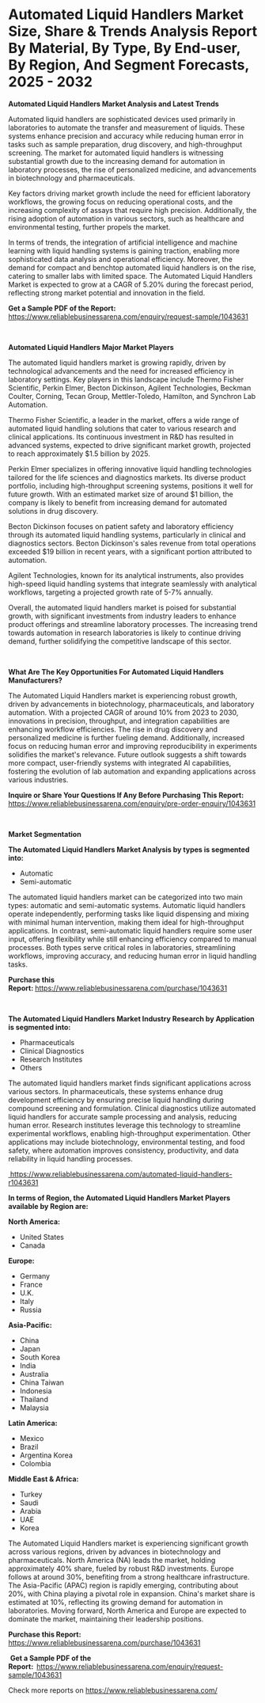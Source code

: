 <p><h1>Automated Liquid Handlers Market Size, Share & Trends Analysis Report By Material, By Type, By End-user, By Region, And Segment Forecasts, 2025 - 2032</h1></p><p><strong>Automated Liquid Handlers Market Analysis and Latest Trends</strong></p>
<p><p>Automated liquid handlers are sophisticated devices used primarily in laboratories to automate the transfer and measurement of liquids. These systems enhance precision and accuracy while reducing human error in tasks such as sample preparation, drug discovery, and high-throughput screening. The market for automated liquid handlers is witnessing substantial growth due to the increasing demand for automation in laboratory processes, the rise of personalized medicine, and advancements in biotechnology and pharmaceuticals.</p><p>Key factors driving market growth include the need for efficient laboratory workflows, the growing focus on reducing operational costs, and the increasing complexity of assays that require high precision. Additionally, the rising adoption of automation in various sectors, such as healthcare and environmental testing, further propels the market.</p><p>In terms of trends, the integration of artificial intelligence and machine learning with liquid handling systems is gaining traction, enabling more sophisticated data analysis and operational efficiency. Moreover, the demand for compact and benchtop automated liquid handlers is on the rise, catering to smaller labs with limited space. The Automated Liquid Handlers Market is expected to grow at a CAGR of 5.20% during the forecast period, reflecting strong market potential and innovation in the field.</p></p>
<p><strong>Get a Sample PDF of the Report:&nbsp;</strong> <a href="https://www.reliablebusinessarena.com/enquiry/request-sample/1043631?utm_campaign=2532&utm_medium=2&utm_source=Github&utm_content=ia&utm_term=08042025&utm_id=automated-liquid-handlers">https://www.reliablebusinessarena.com/enquiry/request-sample/1043631</a></p>
<p>&nbsp;</p>
<p><strong>Automated Liquid Handlers Major Market Players</strong></p>
<p><p>The automated liquid handlers market is growing rapidly, driven by technological advancements and the need for increased efficiency in laboratory settings. Key players in this landscape include Thermo Fisher Scientific, Perkin Elmer, Becton Dickinson, Agilent Technologies, Beckman Coulter, Corning, Tecan Group, Mettler-Toledo, Hamilton, and Synchron Lab Automation.</p><p>Thermo Fisher Scientific, a leader in the market, offers a wide range of automated liquid handling solutions that cater to various research and clinical applications. Its continuous investment in R&D has resulted in advanced systems, expected to drive significant market growth, projected to reach approximately $1.5 billion by 2025.</p><p>Perkin Elmer specializes in offering innovative liquid handling technologies tailored for the life sciences and diagnostics markets. Its diverse product portfolio, including high-throughput screening systems, positions it well for future growth. With an estimated market size of around $1 billion, the company is likely to benefit from increasing demand for automated solutions in drug discovery.</p><p>Becton Dickinson focuses on patient safety and laboratory efficiency through its automated liquid handling systems, particularly in clinical and diagnostics sectors. Becton Dickinson's sales revenue from total operations exceeded $19 billion in recent years, with a significant portion attributed to automation.</p><p>Agilent Technologies, known for its analytical instruments, also provides high-speed liquid handling systems that integrate seamlessly with analytical workflows, targeting a projected growth rate of 5-7% annually.</p><p>Overall, the automated liquid handlers market is poised for substantial growth, with significant investments from industry leaders to enhance product offerings and streamline laboratory processes. The increasing trend towards automation in research laboratories is likely to continue driving demand, further solidifying the competitive landscape of this sector.</p></p>
<p>&nbsp;</p>
<p><strong>What Are The Key Opportunities For Automated Liquid Handlers Manufacturers?</strong></p>
<p><p>The Automated Liquid Handlers market is experiencing robust growth, driven by advancements in biotechnology, pharmaceuticals, and laboratory automation. With a projected CAGR of around 10% from 2023 to 2030, innovations in precision, throughput, and integration capabilities are enhancing workflow efficiencies. The rise in drug discovery and personalized medicine is further fueling demand. Additionally, increased focus on reducing human error and improving reproducibility in experiments solidifies the market's relevance. Future outlook suggests a shift towards more compact, user-friendly systems with integrated AI capabilities, fostering the evolution of lab automation and expanding applications across various industries.</p></p>
<p><strong>Inquire or Share Your Questions If Any Before Purchasing This Report:</strong> <a href="https://www.reliablebusinessarena.com/enquiry/pre-order-enquiry/1043631?utm_campaign=2532&utm_medium=2&utm_source=Github&utm_content=ia&utm_term=08042025&utm_id=automated-liquid-handlers">https://www.reliablebusinessarena.com/enquiry/pre-order-enquiry/1043631</a></p>
<p>&nbsp;</p>
<p><strong>Market Segmentation</strong></p>
<p><strong>The Automated Liquid Handlers Market Analysis by types is segmented into:</strong></p>
<p><ul><li>Automatic</li><li>Semi-automatic</li></ul></p>
<p><p>The automated liquid handlers market can be categorized into two main types: automatic and semi-automatic systems. Automatic liquid handlers operate independently, performing tasks like liquid dispensing and mixing with minimal human intervention, making them ideal for high-throughput applications. In contrast, semi-automatic liquid handlers require some user input, offering flexibility while still enhancing efficiency compared to manual processes. Both types serve critical roles in laboratories, streamlining workflows, improving accuracy, and reducing human error in liquid handling tasks.</p></p>
<p><strong>Purchase this Report:&nbsp;</strong><a href="https://www.reliablebusinessarena.com/purchase/1043631?utm_campaign=2532&utm_medium=2&utm_source=Github&utm_content=ia&utm_term=08042025&utm_id=automated-liquid-handlers">https://www.reliablebusinessarena.com/purchase/1043631</a></p>
<p>&nbsp;</p>
<p><strong>The Automated Liquid Handlers Market Industry Research by Application is segmented into:</strong></p>
<p><ul><li>Pharmaceuticals</li><li>Clinical Diagnostics</li><li>Research Institutes</li><li>Others</li></ul></p>
<p><p>The automated liquid handlers market finds significant applications across various sectors. In pharmaceuticals, these systems enhance drug development efficiency by ensuring precise liquid handling during compound screening and formulation. Clinical diagnostics utilize automated liquid handlers for accurate sample processing and analysis, reducing human error. Research institutes leverage this technology to streamline experimental workflows, enabling high-throughput experimentation. Other applications may include biotechnology, environmental testing, and food safety, where automation improves consistency, productivity, and data reliability in liquid handling processes.</p></p>
<p><a href="https://www.reliablebusinessarena.com/automated-liquid-handlers-r1043631?utm_campaign=2532&utm_medium=2&utm_source=Github&utm_content=ia&utm_term=08042025&utm_id=automated-liquid-handlers">&nbsp;https://www.reliablebusinessarena.com/automated-liquid-handlers-r1043631</a></p>
<p><strong>In terms of Region, the Automated Liquid Handlers Market Players available by Region are:</strong></p>
<p>
    <p> <strong> North America: </strong>
        <ul>
            <li>United States</li>
            <li>Canada</li>
        </ul>
        </p> 
    <p> <strong> Europe: </strong>
        <ul>
            <li>Germany</li>
            <li>France</li>
            <li>U.K.</li>
            <li>Italy</li>
            <li>Russia</li>
        </ul>
        </p> 
    <p> <strong> Asia-Pacific: </strong>
        <ul>
            <li>China</li>
            <li>Japan</li>
            <li>South Korea</li>
            <li>India</li>
            <li>Australia</li>
            <li>China Taiwan</li>
            <li>Indonesia</li>
            <li>Thailand</li>
            <li>Malaysia</li>
        </ul>
        </p> 
    <p> <strong> Latin America: </strong>
        <ul>
            <li>Mexico</li>
            <li>Brazil</li>
            <li>Argentina Korea</li>
            <li>Colombia</li>
        </ul>
        </p> 
    <p> <strong> Middle East & Africa: </strong>
        <ul>
            <li>Turkey</li>
            <li>Saudi</li>
            <li>Arabia</li>
            <li>UAE</li>
            <li>Korea</li>
        </ul>
    </p>
    </p>
<p><p>The Automated Liquid Handlers market is experiencing significant growth across various regions, driven by advances in biotechnology and pharmaceuticals. North America (NA) leads the market, holding approximately 40% share, fueled by robust R&D investments. Europe follows at around 30%, benefiting from a strong healthcare infrastructure. The Asia-Pacific (APAC) region is rapidly emerging, contributing about 20%, with China playing a pivotal role in expansion. China's market share is estimated at 10%, reflecting its growing demand for automation in laboratories. Moving forward, North America and Europe are expected to dominate the market, maintaining their leadership positions.</p></p>
<p><strong>Purchase this Report: </strong><a href="https://www.reliablebusinessarena.com/purchase/1043631?utm_campaign=2532&utm_medium=2&utm_source=Github&utm_content=ia&utm_term=08042025&utm_id=automated-liquid-handlers">https://www.reliablebusinessarena.com/purchase/1043631</a></p>
<p>&nbsp;<strong>Get a Sample PDF of the Report:&nbsp;&nbsp;</strong><a href="https://www.reliablebusinessarena.com/enquiry/request-sample/1043631?utm_campaign=2532&utm_medium=2&utm_source=Github&utm_content=ia&utm_term=08042025&utm_id=automated-liquid-handlers">https://www.reliablebusinessarena.com/enquiry/request-sample/1043631</a></p>
<p><strong></strong></p>
<p>Check more reports on <a href="https://www.reliablebusinessarena.com/?utm_campaign=2532&utm_medium=2&utm_source=Github&utm_content=ia&utm_term=08042025&utm_id=automated-liquid-handlers">https://www.reliablebusinessarena.com/</a></p>